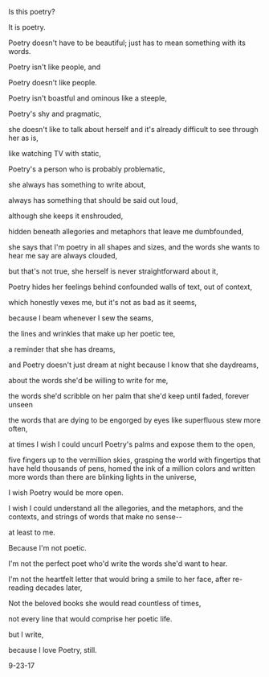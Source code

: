 Is this poetry?

It is poetry.

Poetry doesn't have to be beautiful; just has to mean something with its words.

Poetry isn't like people, and

Poetry doesn't like people.

Poetry isn't boastful and ominous like a steeple,

Poetry's shy and pragmatic,

she doesn't like to talk about herself and it's already difficult to see through her as is,

like watching TV with static,

Poetry's a person who is probably problematic,

she always has something to write about,

always has something that should be said out loud,

although she keeps it enshrouded,

hidden beneath allegories and metaphors that leave me dumbfounded,

she says that I'm poetry in all shapes and sizes, and the words she wants to hear me say are always clouded,

but that's not true, she herself is never straightforward about it,

Poetry hides her feelings behind confounded walls of text, out of context,

which honestly vexes me, but it's not as bad as it seems,

because I beam whenever I sew the seams, 

the lines and wrinkles that make up her poetic tee,

a reminder that she has dreams,

and Poetry doesn't just dream at night because I know that she daydreams,

about the words she'd be willing to write for me,

the words she'd scribble on her palm that she'd keep until faded, forever unseen

the words that are dying to be engorged by eyes like superfluous stew more often,

at times I wish I could uncurl Poetry's palms and expose them to the open,

five fingers up to the vermillion skies, grasping the world with fingertips that have held thousands of pens, homed the ink of a million colors and written more words than there are blinking lights in the universe,


I wish Poetry would be more open.

I wish I could understand all the allegories, and the metaphors, and the contexts, and strings of words that make no sense--

at least to me.

Because I'm not poetic.

I'm not the perfect poet who'd write the words she'd want to hear.

I'm not the heartfelt letter that would bring a smile to her face, after re-reading decades later,

Not the beloved books she would read countless of times,

not every line that would comprise her poetic life.
 
but I write,

because I love Poetry, still.

9-23-17

